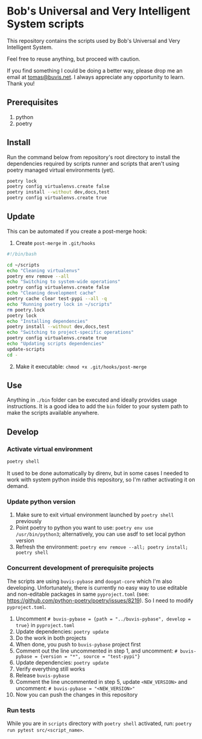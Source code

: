 # Bob's Universal and Very Intelligent System scripts

This repository contains the scripts used by Bob's Universal and Very Intelligent System.

Feel free to reuse anything, but proceed with caution.

If you find something I could be doing a better way, please drop me an email at tomas@buvis.net.
I always appreciate any opportunity to learn. Thank you!

## Prerequisites

1. python
2. poetry

## Install

Run the command below from repository's root directory to install the dependencies required by scripts runner and scripts that aren't using poetry managed virtual environments (yet).

```bash
poetry lock
poetry config virtualenvs.create false
poetry install --without dev,docs,test
poetry config virtualenvs.create true
```

## Update

This can be automated if you create a post-merge hook:

1. Create `post-merge` in `.git/hooks`

```bash
#!/bin/bash

cd ~/scripts
echo "Cleaning virtualenvs"
poetry env remove --all
echo "Switching to system-wide operations"
poetry config virtualenvs.create false
echo "Cleaning development cache"
poetry cache clear test-pypi --all -q
echo "Running poetry lock in ~/scripts"
rm poetry.lock
poetry lock
echo "Installing dependencies"
poetry install --without dev,docs,test
echo "Switching to project-specific operations"
poetry config virtualenvs.create true
echo "Updating scripts dependencies"
update-scripts
cd -
```

2. Make it executable: `chmod +x .git/hooks/post-merge`

## Use

Anything in `./bin` folder can be executed and ideally provides usage instructions. It is a good idea to add the `bin` folder to your system path to make the scripts available anywhere.

## Develop

### Activate virtual environment

```bash
poetry shell
```

It used to be done automatically by direnv, but in some cases I needed to work with system python inside this repository, so I'm rather activating it on demand.

### Update python version

1. Make sure to exit virtual environment launched by `poetry shell` previously
2. Point poetry to python you want to use: `poetry env use /usr/bin/python3`; alternatively, you can use asdf to set local python version
3. Refresh the environment: `poetry env remove --all; poetry install; poetry shell`

### Concurrent development of prerequisite projects

The scripts are using `buvis-pybase` and `doogat-core` which I'm also developing. Unfortunately, there is currently no easy way to use editable and non-editable packages in same `pyproject.toml` (see: https://github.com/python-poetry/poetry/issues/8219). So I need to modify `pyproject.toml`.

1. Uncomment `# buvis-pybase = {path = "../buvis-pybase", develop = true}` in `pyproject.toml`
2. Update dependencies: `poetry update`
3. Do the work in both projects
4. When done, you push to `buvis-pybase` project first
5. Comment out the line uncommented in step 1, and uncomment: `# buvis-pybase = {version = "*", source = "test-pypi"}`
6. Update dependencies: `poetry update`
7. Verify everything still works
8. Release `buvis-pybase`
9. Comment the line uncommented in step 5, update `<NEW_VERSION>` and uncomment: `# buvis-pybase = "<NEW_VERSION>"`
10. Now you can push the changes in this repository

### Run tests

While you are in `scripts` directory with `poetry shell` activated, run: `poetry run pytest src/<script_name>`.
